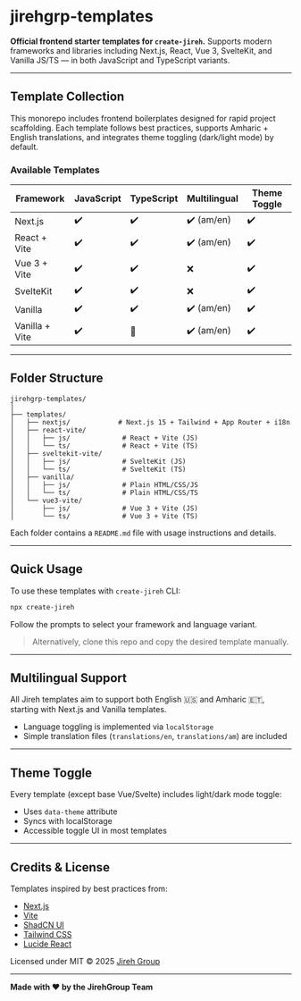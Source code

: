 # jirehgrp-templates

**Official frontend starter templates for `create-jireh`.** Supports modern frameworks and libraries including Next.js, React, Vue 3, SvelteKit, and Vanilla JS/TS — in both JavaScript and TypeScript variants.

---

## Template Collection

This monorepo includes frontend boilerplates designed for rapid project scaffolding. Each template follows best practices, supports Amharic + English translations, and integrates theme toggling (dark/light mode) by default.

### Available Templates

| Framework      | JavaScript | TypeScript | Multilingual | Theme Toggle |
| -------------- | ---------- | ---------- | ------------ | ------------ |
| Next.js        | ✔️         | ✔️        | ✔️ (am/en)   | ✔️          |
| React + Vite   | ✔️         | ✔️        | ✔️ (am/en)   | ✔️          |
| Vue 3 + Vite   | ✔️         | ✔️        | ❌           | ✔️          |
| SvelteKit      | ✔️         | ✔️        | ❌           | ✔️          |
| Vanilla        | ✔️         | ✔️        | ✔️ (am/en)   | ✔️          |
| Vanilla + Vite | ✔️         | 🚧        | ✔️ (am/en)   | ✔️          |

---

## Folder Structure

```
jirehgrp-templates/
│
├── templates/
│   ├── nextjs/            # Next.js 15 + Tailwind + App Router + i18n
│   ├── react-vite/
│   │   ├── js/             # React + Vite (JS)
│   │   └── ts/             # React + Vite (TS)
│   ├── sveltekit-vite/
│   │   ├── js/             # SvelteKit (JS)
│   │   └── ts/             # SvelteKit (TS)
│   ├── vanilla/
│   │   ├── js/             # Plain HTML/CSS/JS
│   │   └── ts/             # Plain HTML/CSS/TS
│   └── vue3-vite/
│       ├── js/             # Vue 3 + Vite (JS)
│       └── ts/             # Vue 3 + Vite (TS)
```

Each folder contains a `README.md` file with usage instructions and details.

---

## Quick Usage

To use these templates with `create-jireh` CLI:

```bash
npx create-jireh
```

Follow the prompts to select your framework and language variant.

> Alternatively, clone this repo and copy the desired template manually.

---

## Multilingual Support

All Jireh templates aim to support both English 🇺🇸 and Amharic 🇪🇹, starting with Next.js and Vanilla templates.

* Language toggling is implemented via `localStorage`
* Simple translation files (`translations/en`, `translations/am`) are included

---

## Theme Toggle

Every template (except base Vue/Svelte) includes light/dark mode toggle:

* Uses `data-theme` attribute
* Syncs with localStorage
* Accessible toggle UI in most templates

---

## Credits & License

Templates inspired by best practices from:

* [Next.js](https://nextjs.org)
* [Vite](https://vitejs.dev)
* [ShadCN UI](https://ui.shadcn.dev/)
* [Tailwind CSS](https://tailwindcss.com)
* [Lucide React](https://lucide.dev)

Licensed under MIT © 2025 [Jireh Group](https://jirehgrp.com)

---

**Made with ❤️ by the JirehGroup Team**